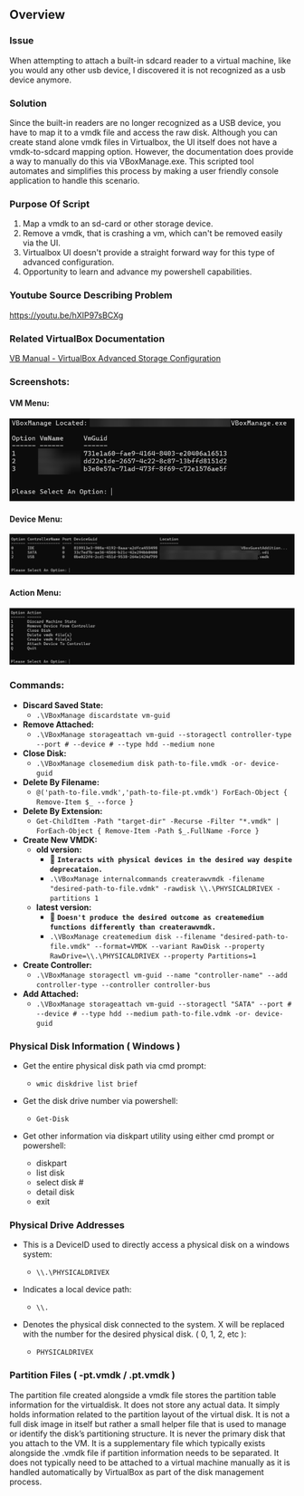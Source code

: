 ## Overview

### Issue
When attempting to attach a built-in sdcard reader to a virtual machine, like you would any other usb device, I discovered it is not recognized as a usb device anymore.

### Solution
Since the built-in readers are no longer recognized as a USB device, you have to map it to a vmdk file and access the raw disk. Although you can create stand alone vmdk files in Virtualbox, the UI itself does not have a vmdk-to-sdcard mapping option. However, the documentation does provide a way to manually do this via VBoxManage.exe. This scripted tool automates and simplifies this process by making a user friendly console application to handle this scenario.

### Purpose Of Script
1) Map a vmdk to an sd-card or other storage device.
2) Remove a vmdk, that is crashing a vm, which can't be removed easily via the UI.
3) Virtualbox UI doesn't provide a straight forward way for this type of advanced configuration.
4) Opportunity to learn and advance my powershell capabilities.

### Youtube Source Describing Problem
https://youtu.be/hXIP97sBCXg

### Related VirtualBox Documentation
[VB Manual - VirtualBox Advanced Storage Configuration](https://www.virtualbox.org/manual/topics/AdvancedTopics.html#adv-storage-config)

### Screenshots:
#### VM Menu:
![VM Menu](https://github.com/nicholasrwx/Virtualbox_VMDK_Tool/blob/main/Images/1-VM-Menu.png)
#### Device Menu:
![Device Menu](https://github.com/nicholasrwx/Virtualbox_VMDK_Tool/blob/main/Images/2-Device-Menu.png)
#### Action Menu:
![Action Menu](https://github.com/nicholasrwx/Virtualbox_VMDK_Tool/blob/main/Images/3-Action-Menu.png)

### Commands:
- **Discard Saved State:**
  - `.\VBoxManage discardstate vm-guid`
- **Remove Attached:**
  - `.\VBoxManage storageattach vm-guid --storagectl controller-type --port # --device # --type hdd --medium none`
- **Close Disk:**
  - `.\VBoxManage closemedium disk path-to-file.vmdk -or- device-guid`
- **Delete By Filename:**
  - `@('path-to-file.vmdk','path-to-file-pt.vmdk') ForEach-Object { Remove-Item $_ --force }`
- **Delete By Extension:**
  - `Get-ChildItem -Path "target-dir" -Recurse -Filter "*.vmdk" | ForEach-Object { Remove-Item -Path $_.FullName -Force }`
- **Create New VMDK:**
  - **old version:**
    - 🔴 **```Interacts with physical devices in the desired way despite deprecataion.```**
    - `.\VBoxManage internalcommands createrawvmdk -filename "desired-path-to-file.vdmk" -rawdisk \\.\PHYSICALDRIVEX -partitions 1`
  - **latest version:**
    - 🔴 **```Doesn't produce the desired outcome as createmedium functions differently than createrawvmdk.```**
    - `.\VBoxManage createmedium disk --filename "desired-path-to-file.vmdk" --format=VMDK --variant RawDisk --property RawDrive=\\.\PHYSICALDRIVEX --property Partitions=1`
- **Create Controller:**
  - `.\VBoxManage storagectl vm-guid --name "controller-name" --add controller-type --controller controller-bus`
- **Add Attached:**
  - `.\VBoxManage storageattach vm-guid --storagectl "SATA" --port # --device # --type hdd --medium path-to-file.vdmk -or- device-guid`

### Physical Disk Information ( Windows )
- Get the entire physical disk path via cmd prompt:
  - `wmic diskdrive list brief`

- Get the disk drive number via powershell:
  - `Get-Disk`

- Get other information via diskpart utility using either cmd prompt or powershell:
  - diskpart
  - list disk
  - select disk #
  - detail disk
  - exit

### Physical Drive Addresses
- This is a DeviceID used to directly access a physical disk on a windows system:
  - `\\.\PHYSICALDRIVEX`

- Indicates a local device path:
  - `\\.`
- Denotes the physical disk connected to the system. X will be replaced with the number for the desired physical disk. ( 0, 1, 2, etc ):
  - `PHYSICALDRIVEX`

### Partition Files ( -pt.vmdk / .pt.vmdk ) ###
The partition file created alongside a vmdk file stores the partition table information for the virtualdisk. It does not store any actual data. It simply holds information related to the partition layout of the virtual disk. It is not a full disk image in itself but rather a small helper file that is used to manage or identify the disk’s partitioning structure. It is never the primary disk that you attach to the VM. It is a supplementary file which typically exists alongside the .vmdk file if partition information needs to be separated. It does not typically need to be attached to a virtual machine manually as it is handled automatically by VirtualBox as part of the disk management process.
